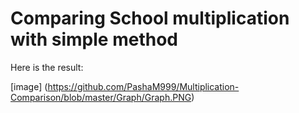 # Comparing School multiplication with simple method

Here is the result:

[image] (https://github.com/PashaM999/Multiplication-Comparison/blob/master/Graph/Graph.PNG)
